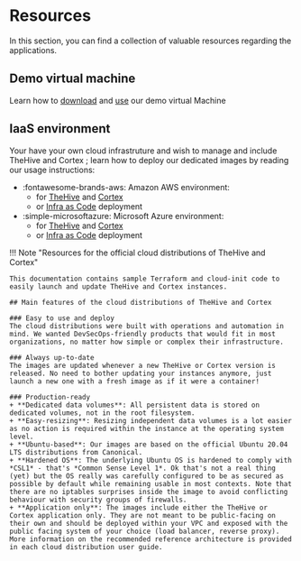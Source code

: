 # Resources

In this section, you can find a collection of valuable resources regarding the applications. 

## Demo virtual machine 
Learn how to [download](./demo.md) and [use](./howto-vm-demo.md) our demo virtual Machine

## IaaS environment
Your have your own cloud infrastruture and wish to manage and include TheHive and Cortex ; learn how to deploy our dedicated images by reading our usage instructions:

* :fontawesome-brands-aws: Amazon AWS environment:
    * for [TheHive](./iaas/aws/thehive.md) and [Cortex](./iaas/aws/cortex.md)
    *  or [Infra as Code](./iaas/aws/infra-as-code/README.md) deployment
* :simple-microsoftazure: Microsoft Azure environment:
    *  for [TheHive](./iaas/azure/thehive.md) and [Cortex](./iaas/azure/cortex.md)
    *  or [Infra as Code](./iaas/azure/infra-as-code/README.md) deployment

!!! Note "Resources for the official cloud distributions of TheHive and Cortex"

    This documentation contains sample Terraform and cloud-init code to easily launch and update TheHive and Cortex instances.

    ## Main features of the cloud distributions of TheHive and Cortex

    ### Easy to use and deploy
    The cloud distributions were built with operations and automation in mind. We wanted DevSecOps-friendly products that would fit in most organizations, no matter how simple or complex their infrastructure.

    ### Always up-to-date
    The images are updated whenever a new TheHive or Cortex version is released. No need to bother updating your instances anymore, just launch a new one with a fresh image as if it were a container!

    ### Production-ready
    + **Dedicated data volumes**: All persistent data is stored on dedicated volumes, not in the root filesystem. 
    + **Easy-resizing**: Resizing independent data volumes is a lot easier as no action is required within the instance at the operating system level.
    + **Ubuntu-based**: Our images are based on the official Ubuntu 20.04 LTS distributions from Canonical.
    + **Hardened OS**: The underlying Ubuntu OS is hardened to comply with *CSL1* - that's *Common Sense Level 1*. Ok that's not a real thing (yet) but the OS really was carefully configured to be as secured as possible by default while remaining usable in most contexts. Note that there are no iptables surprises inside the image to avoid conflicting behaviour with security groups of firewalls.
    + **Application only**: The images include either the TheHive or Cortex application only. They are not meant to be public-facing on their own and should be deployed within your VPC and exposed with the public facing system of your choice (load balancer, reverse proxy). More information on the recommended reference architecture is provided in each cloud distribution user guide.